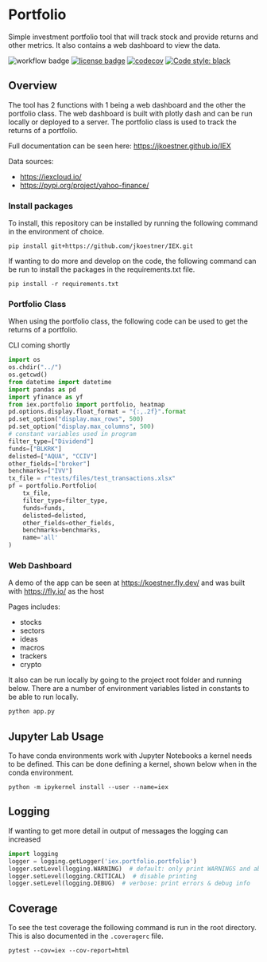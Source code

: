# Portfolio
Simple investment portfolio tool that will track stock and provide returns and other metrics. It also
contains a web dashboard to view the data.

![workflow badge](https://github.com/jkoestner/iex/actions/workflows/main.yml/badge.svg)
[![license badge](https://img.shields.io/github/license/jkoestner/iex)](https://github.com/jkoestner/IEX/blob/main/LICENSE.md)
[![codecov](https://codecov.io/gh/jkoestner/IEX/branch/main/graph/badge.svg?token=K4RS9LX4UG)](https://codecov.io/gh/jkoestner/IEX)
[![Code style: black](https://img.shields.io/badge/code%20style-black-000000.svg)](https://github.com/psf/black)

## Overview

The tool has 2 functions with 1 being a web dashboard and the other the portfolio class. The web dashboard is built with plotly dash and can be run locally or deployed to a server. The portfolio class is used to track the returns of a portfolio.

Full documentation can be seen here: https://jkoestner.github.io/IEX

Data sources:
- https://iexcloud.io/
- https://pypi.org/project/yahoo-finance/

### Install packages
To install, this repository can be installed by running the following command in 
the environment of choice.

```
pip install git+https://github.com/jkoestner/IEX.git
```

If wanting to do more and develop on the code, the following command can be run to install the packages in the requirements.txt file.

```
pip install -r requirements.txt
```

### Portfolio Class

When using the portfolio class, the following code can be used to get the returns of a portfolio.

CLI coming shortly

```python
import os
os.chdir("../")
os.getcwd()
from datetime import datetime
import pandas as pd
import yfinance as yf
from iex.portfolio import portfolio, heatmap
pd.options.display.float_format = "{:,.2f}".format
pd.set_option("display.max_rows", 500)
pd.set_option("display.max_columns", 500)
# constant variables used in program
filter_type=["Dividend"]
funds=["BLKRK"]
delisted=["AQUA", "CCIV"] 
other_fields=["broker"]
benchmarks=["IVV"]
tx_file = r"tests/files/test_transactions.xlsx"
pf = portfolio.Portfolio(
    tx_file, 
    filter_type=filter_type, 
    funds=funds, 
    delisted=delisted, 
    other_fields=other_fields,
    benchmarks=benchmarks,
    name='all'
)
```

### Web Dashboard

A demo of the app can be seen at https://koestner.fly.dev/ and was built with https://fly.io/ as the host

Pages includes:
- stocks
- sectors
- ideas
- macros
- trackers
- crypto

It also can be run locally by going to the project root folder and running below.
There are a number of environment variables listed in constants to be able to run locally. 

```python
python app.py
```
## Jupyter Lab Usage

To have conda environments work with Jupyter Notebooks a kernel needs to be defined. This can be done defining a kernel, shown below when
in the conda environment.

```
python -m ipykernel install --user --name=iex
```

## Logging

If wanting to get more detail in output of messages the logging can increased
```python
import logging
logger = logging.getLogger('iex.portfolio.portfolio')
logger.setLevel(logging.WARNING)  # default: only print WARNINGS and above
logger.setLevel(logging.CRITICAL)  # disable printing
logger.setLevel(logging.DEBUG)  # verbose: print errors & debug info
```

## Coverage

To see the test coverage the following command is run in the root directory. This is also documented in the `.coveragerc` file.
```
pytest --cov=iex --cov-report=html
```